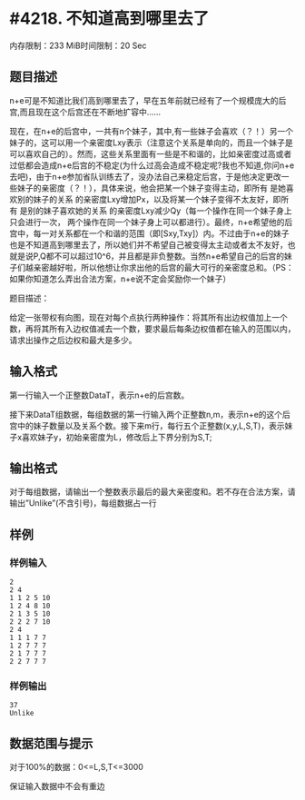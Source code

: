 # #4218. 不知道高到哪里去了

内存限制：233 MiB时间限制：20 Sec

## 题目描述

n+e可是不知道比我们高到哪里去了，早在五年前就已经有了一个规模庞大的后宫,而且现在这个后宫还在不断地扩容中......

现在，在n+e的后宫中，一共有n个妹子，其中,有一些妹子会喜欢（？！）另一个妹子的，这可以用一个亲密度Lxy表示（注意这个关系是单向的，而且一个妹子是可以喜欢自己的）。然而，这些关系里面有一些是不和谐的，比如亲密度过高或者过低都会造成n+e后宫的不稳定(为什么过高会造成不稳定呢?我也不知道,你问n+e去吧)，由于n+e参加省队训练去了，没办法自己来稳定后宫，于是他决定更改一些妹子的亲密度（？！），具体来说，他会把某一个妹子变得主动，即所有 是她喜欢别的妹子的关系 的亲密度Lxy增加Px，以及将某一个妹子变得不太友好，即所有 是别的妹子喜欢她的关系 的亲密度Lxy减少Qy（每一个操作在同一个妹子身上只会进行一次， 两个操作在同一个妹子身上可以都进行）。最终，n+e希望他的后宫中，每一对关系都在一个和谐的范围（即[Sxy,Txy]）内。不过由于n+e的妹子也是不知道高到哪里去了，所以她们并不希望自己被变得太主动或者太不友好，也就是说P,Q都不可以超过10^6，并且都是非负整数。当然n+e希望自己的后宫的妹子们越亲密越好啦，所以他想让你求出他的后宫的最大可行的亲密度总和。（PS：如果你知道怎么弄出合法方案，n+e说不定会奖励你一个妹子）

题目描述：

给定一张带权有向图，现在对每个点执行两种操作：将其所有出边权值加上一个数，再将其所有入边权值减去一个数，要求最后每条边权值都在输入的范围以内，请求出操作之后边权和最大是多少。

## 输入格式

第一行输入一个正整数DataT，表示n+e的后宫数。

接下来DataT组数据，每组数据的第一行输入两个正整数n,m，表示n+e的这个后宫中的妹子数量以及关系个数。接下来m行，每行五个正整数(x,y,L,S,T)，表示妹子x喜欢妹子y，初始亲密度为L，修改后上下界分别为S,T;

## 输出格式

对于每组数据，请输出一个整数表示最后的最大亲密度和。若不存在合法方案，请输出&rdquo;Unlike&rdquo;(不含引号)，每组数据占一行

## 样例

### 样例输入

    
    2
    2 4
    1 1 2 5 10
    1 2 4 8 10 
    2 1 3 5 10
    2 2 2 7 10
    2 4
    1 1 1 7 7
    1 2 7 7 7
    2 1 7 7 7
    2 2 7 7 7
    

### 样例输出

    
    37
    Unlike
    

## 数据范围与提示

对于100%的数据：0<=L,S,T<=3000

保证输入数据中不会有重边
